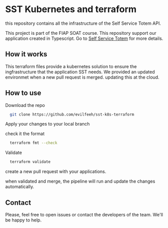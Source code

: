 # SST Kubernetes and terraform
this repository contains all the infrastructure of the Self Service Totem API.

This project is part of the FIAP SOAT course. This repository support our application created in Typescript. Go to [Self Service Totem](https://github.com/evilfeeh/self-service-totem) for more details.

## How it works

This terraform files provide a kubernetes solution to ensure the ingfrastructure that the application SST needs.
We provided an updated environmet when a new pull request is merged. updating this at the cloud.

## How to use

Download the repo
``` bash
  git clone https://github.com/evilfeeh/sst-k8s-terraform
```
Apply your changes to your local branch

check it the format
``` bash
  terraform fmt --check
```

Validate
``` bash
  terraform validate 
```

create a new pull request with your applications.

when validated and merge, the pipeline will run and update the changes automatically.


## Contact
Please, feel free to open issues or contact the developers of the team. We'll be happy to help.